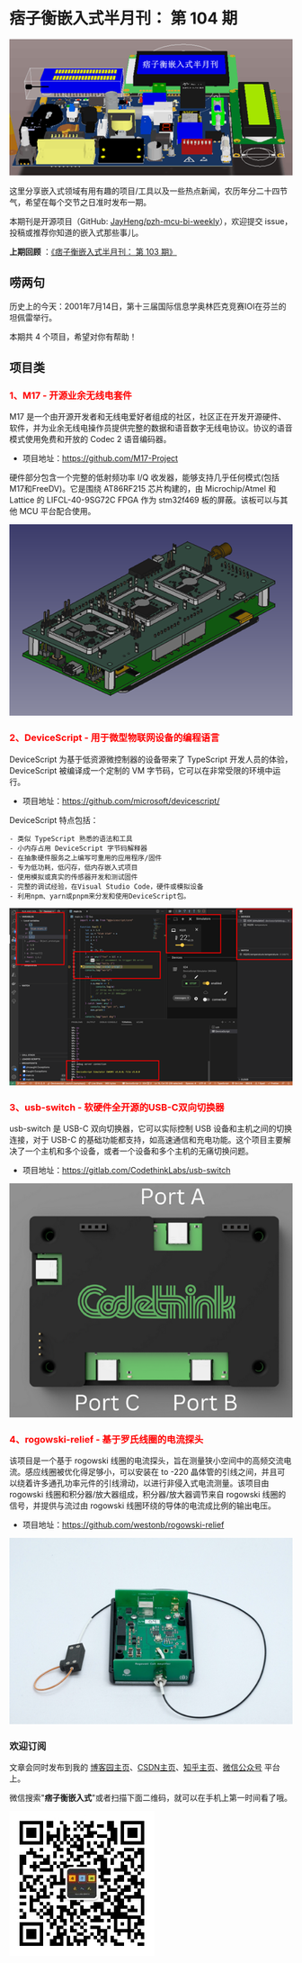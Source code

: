 # 痞子衡嵌入式半月刊： 第 104 期

![](https://raw.githubusercontent.com/JayHeng/pzh-mcu-bi-weekly/master/pics/pzh_mcu_bi_weekly.PNG)

这里分享嵌入式领域有用有趣的项目/工具以及一些热点新闻，农历年分二十四节气，希望在每个交节之日准时发布一期。

本期刊是开源项目（GitHub: [JayHeng/pzh-mcu-bi-weekly](https://github.com/JayHeng/pzh-mcu-bi-weekly)），欢迎提交 issue，投稿或推荐你知道的嵌入式那些事儿。

**上期回顾** ：[《痞子衡嵌入式半月刊： 第 103 期》](https://www.cnblogs.com/henjay724/p/18279067)

## 唠两句

历史上的今天：2001年7月14日，第十三届国际信息学奥林匹克竞赛IOI在芬兰的坦佩雷举行。

本期共 4 个项目，希望对你有帮助！

## 项目类

### <font color="red">1、M17 - 开源业余无线电套件</font>

M17 是一个由开源开发者和无线电爱好者组成的社区，社区正在开发开源硬件、软件，并为业余无线电操作员提供完整的数据和语音数字无线电协议。协议的语音模式使用免费和开放的 Codec 2 语音编码器。

 * 项目地址：https://github.com/M17-Project

硬件部分包含一个完整的低射频功率 I/Q 收发器，能够支持几乎任何模式(包括M17和FreeDV)。它是围绕 AT86RF215 芯片构建的，由 Microchip/Atmel 和 Lattice 的 LIFCL-40-9SG72C FPGA 作为 stm32f469 板的屏蔽。该板可以与其他 MCU 平台配合使用。

 ![](https://raw.githubusercontent.com/JayHeng/pzh-mcu-bi-weekly/master/pics/issue-104/M17.png)

### <font color="red">2、DeviceScript - 用于微型物联网设备的编程语言</font>

DeviceScript 为基于低资源微控制器的设备带来了 TypeScript 开发人员的体验，DeviceScript 被编译成一个定制的 VM 字节码，它可以在非常受限的环境中运行。

 * 项目地址：https://github.com/microsoft/devicescript/

DeviceScript 特点包括：

```text
- 类似 TypeScript 熟悉的语法和工具
- 小内存占用 DeviceScript 字节码解释器
- 在抽象硬件服务之上编写可重用的应用程序/固件
- 专为低功耗，低闪存，低内存嵌入式项目
- 使用模拟或真实的传感器开发和测试固件
- 完整的调试经验，在Visual Studio Code，硬件或模拟设备
- 利用npm、yarn或pnpm来分发和使用DeviceScript包。
```

 ![](https://raw.githubusercontent.com/JayHeng/pzh-mcu-bi-weekly/master/pics/issue-104/DeviceScript.png)

### <font color="red">3、usb-switch - 软硬件全开源的USB-C双向切换器</font>

usb-switch 是 USB-C 双向切换器，它可以实际控制 USB 设备和主机之间的切换连接，对于 USB-C 的基础功能都支持，如高速通信和充电功能。这个项目主要解决了一个主机和多个设备，或者一个设备和多个主机的无痛切换问题。

 * 项目地址：https://gitlab.com/CodethinkLabs/usb-switch

 ![](https://raw.githubusercontent.com/JayHeng/pzh-mcu-bi-weekly/master/pics/issue-104/usb-switch.PNG)

### <font color="red">4、rogowski-relief - 基于罗氏线圈的电流探头</font>

该项目是一个基于 rogowski 线圈的电流探头，旨在测量狭小空间中的高频交流电流。感应线圈被优化得足够小，可以安装在 to -220 晶体管的引线之间，并且可以绕着许多通孔功率元件的引线滑动，以进行非侵入式电流测量。该项目由 rogowski 线圈和积分器/放大器组成，积分器/放大器调节来自 rogowski 线圈的信号，并提供与流过由 rogowski 线圈环绕的导体的电流成比例的输出电压。

 * 项目地址：https://github.com/westonb/rogowski-relief

 ![](https://raw.githubusercontent.com/JayHeng/pzh-mcu-bi-weekly/master/pics/issue-104/rogowski-relief.PNG)

### 欢迎订阅

文章会同时发布到我的 [博客园主页](https://www.cnblogs.com/henjay724/)、[CSDN主页](https://blog.csdn.net/henjay724)、[知乎主页](https://www.zhihu.com/people/henjay724)、[微信公众号](http://weixin.sogou.com/weixin?type=1&query=痞子衡嵌入式) 平台上。

微信搜索"__痞子衡嵌入式__"或者扫描下面二维码，就可以在手机上第一时间看了哦。

![](https://raw.githubusercontent.com/JayHeng/pzhmcu-picture/master/wechat/pzhMcu_qrcode_258x258.jpg)

